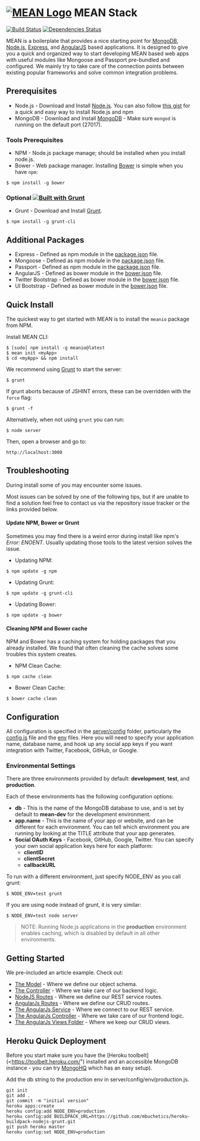 
# [![MEAN Logo](http://www.mean.io/img/logos/meanlogo.png)](http://mean.io/) MEAN Stack

[![Build Status](https://travis-ci.org/linnovate/mean.png?branch=master)](https://travis-ci.org/linnovate/mean)
[![Dependencies Status](https://david-dm.org/linnovate/mean.png)](https://david-dm.org/linnovate/mean)

MEAN is a boilerplate that provides a nice starting point for [MongoDB](http://www.mongodb.org/), [Node.js](http://www.nodejs.org/), [Express](http://expressjs.com/), and [AngularJS](http://angularjs.org/) based applications. It is designed to give you a quick and organized way to start developing MEAN based web apps with useful modules like Mongoose and Passport pre-bundled and configured. We mainly try to take care of the connection points between existing popular frameworks and solve common integration problems.  

## Prerequisites
* Node.js - Download and Install [Node.js](http://www.nodejs.org/download/). You can also follow [this gist](https://gist.github.com/isaacs/579814) for a quick and easy way to install Node.js and npm
* MongoDB - Download and Install [MongoDB](http://docs.mongodb.org/manual/installation/) - Make sure `mongod` is running on the default port (27017).

### Tools Prerequisites
* NPM - Node.js package manage; should be installed when you install node.js.
* Bower - Web package manager. Installing [Bower](http://bower.io/) is simple when you have `npm`:

```
$ npm install -g bower
```

### Optional [![Built with Grunt](https://cdn.gruntjs.com/builtwith.png)](http://gruntjs.com/)
* Grunt - Download and Install [Grunt](http://gruntjs.com).
```
$ npm install -g grunt-cli
```

## Additional Packages
* Express - Defined as npm module in the [package.json](package.json) file.
* Mongoose - Defined as npm module in the [package.json](package.json) file.
* Passport - Defined as npm module in the [package.json](package.json) file.
* AngularJS - Defined as bower module in the [bower.json](bower.json) file.
* Twitter Bootstrap - Defined as bower module in the [bower.json](bower.json) file.
* UI Bootstrap - Defined as bower module in the [bower.json](bower.json) file.

## Quick Install
  The quickest way to get started with MEAN is to install the `meanio` package from NPM.

  Install MEAN CLI:

    $ [sudo] npm install -g meanio@latest
    $ mean init <myApp>
    $ cd <myApp> && npm install

  We recommend using [Grunt](https://github.com/gruntjs/grunt-cli) to start the server:

    $ grunt

  If grunt aborts because of JSHINT errors, these can be overridden with the `force` flag:

    $ grunt -f

  Alternatively, when not using `grunt` you can run:

    $ node server

  Then, open a browser and go to:

    http://localhost:3000


## Troubleshooting
During install some of you may encounter some issues.

Most issues can be solved by one of the following tips, but if are unable to find a solution feel free to contact us via the repository issue tracker or the links provided below.

#### Update NPM, Bower or Grunt
Sometimes you may find there is a weird error during install like npm's *Error: ENOENT*. Usually updating those tools to the latest version solves the issue.

* Updating NPM:
```
$ npm update -g npm
```

* Updating Grunt:
```
$ npm update -g grunt-cli
```

* Updating Bower:
```
$ npm update -g bower
```

#### Cleaning NPM and Bower cache
NPM and Bower has a caching system for holding packages that you already installed.
We found that often cleaning the cache solves some troubles this system creates.

* NPM Clean Cache:
```
$ npm cache clean
```

* Bower Clean Cache:
```
$ bower cache clean
```


## Configuration
All configuration is specified in the [server/config](server/config/) folder, particularly the [config.js](server/config/config.js) file and the [env](server/config/env/) files. Here you will need to specify your application name, database name, and hook up any social app keys if you want integration with Twitter, Facebook, GitHub, or Google.

### Environmental Settings

There are three environments provided by default: __development__, __test__, and __production__.

Each of these environments has the following configuration options:

 * __db__ - This is the name of the MongoDB database to use, and is set by default to __mean-dev__ for the development environment.
* __app.name__ - This is the name of your app or website, and can be different for each environment. You can tell which environment you are running by looking at the TITLE attribute that your app generates.
* __Social OAuth Keys__ - Facebook, GitHub, Google, Twitter. You can specify your own social application keys here for each platform:
  * __clientID__
  * __clientSecret__
  * __callbackURL__

To run with a different environment, just specify NODE_ENV as you call grunt:

    $ NODE_ENV=test grunt

If you are using node instead of grunt, it is very similar:

    $ NODE_ENV=test node server

> NOTE: Running Node.js applications in the __production__ environment enables caching, which is disabled by default in all other environments.

## Getting Started
We pre-included an article example. Check out:

  * [The Model](packages/articles/server/models/article.js) - Where we define our object schema.
  * [The Controller](packages/articles/server/controllers/articles.js) - Where we take care of our backend logic.
  * [NodeJS Routes](packages/articles/server/routes/articles.js) - Where we define our REST service routes.
  * [AngularJs Routes](packages/articles/public/routes/articles.js) - Where we define our CRUD routes.
  * [The AngularJs Service](packages/articles/public/services/articles.js) - Where we connect to our REST service.
  * [The AngularJs Controller](packages/articles/public/controllers/articles.js) - Where we take care of  our frontend logic.
  * [The AngularJs Views Folder](packages/articles/public/views) - Where we keep our CRUD views.

## Heroku Quick Deployment
Before you start make sure you have the [Heroku toolbelt](<https://toolbelt.heroku.com/")
installed and an accessible MongoDB instance - you can try [MongoHQ](http://www.mongohq.com/)
which has an easy setup).

Add the db string to the production env in server/config/env/production.js.

```
git init
git add .
git commit -m "initial version"
heroku apps:create
heroku config:add NODE_ENV=production
heroku config:add BUILDPACK_URL=https://github.com/mbuchetics/heroku-buildpack-nodejs-grunt.git
git push heroku master
heroku config:set NODE_ENV=production
```

